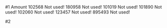 #1                                                                                     Amount
102568 Not used!
180958 Not used!
101019 Not used!
101890 Not used!
102060 Not used!
123457 Not used!
895493 Not used!

#2
